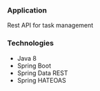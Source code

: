 ### Application
Rest API for task management

### Technologies
- Java 8
- Spring Boot
- Spring Data REST
- Spring HATEOAS


